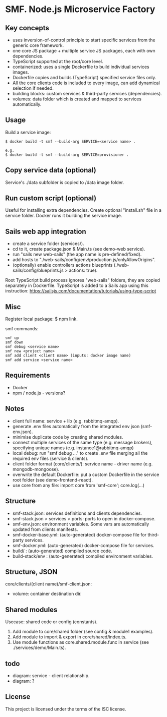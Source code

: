 # SMF. Node.js Microservice Factory

## Key concepts

- uses inversion-of-control principle to start specific services from the generic core framework.
- one core JS package + multiple service JS packages, each with own dependencies.
- TypeScript supported at the root/core level.
- containerized: uses a single Dockerfile to build individual services images.
- Dockerfile copies and builds (TypeScript) specified service files only.
- All the core clients code is included to every image, can add dynamical selection if needed.
- building blocks: custom services & third-party services (dependencies).
- volumes: data folder which is created and mapped to services automatically.

## Usage

Build a service image:
```
$ docker build -t smf --build-arg SERVICE=<service name> .

e.g.
$ docker build -t smf --build-arg SERVICE=provisioner .
```

## Copy service data (optional)

Service's ./data subfolder is copied to /data image folder.

## Run custom script (optional)

Useful for installing extra dependencies.
Create optional "install.sh" file in a service folder.
Docker runs it building the service image.


## Sails web app integration

- create a service folder (services/<new service>).
- cd to it, create package.json & Main.ts (see demo-web service).
- run "sails new web-sails" (the app name is pre-defined/fixed).
- add hosts to "./web-sails/config/env/production.js/onlyAllowOrigins".
- (optionally) enable controllers actions blueprints (./web-sails/config/blueprints.js > actions: true).

Root TypeScript build process ignores "web-sails" folders, they are copied separately in Dockerfile.
TypeScript is added to a Sails app using this instruction:
https://sailsjs.com/documentation/tutorials/using-type-script 

## Misc

Register local package: $ npm link.

smf commands:
```
smf up
smf down
smf debug <service name>
smf new <project name>
smf add client <client name> (inputs: docker image name)
smf add service <service name>
```

## Requirements

- Docker
- npm / node.js - versions?

## Notes

- client full name: service + lib (e.g. rabbitmq-amqp).
- generate .env files automatically from the integrated env json (smf-env.json).
- minimise duplicate code by creating shared modules.
- connect multiple services of the same type (e.g. message brokers), specifying unique names (e.g. instance1@rabbitmq-amqp)
- local debug: run "smf debug ..." to create .env file merging all the required env files (service & clients).
- client folder format (core/clients/): service name - driver name (e.g. mongodb-mongoose).
- overwrite the default Dockerfile: put a custom Dockerfile in the service root folder (see demo-frontend-react).
- use core from any file: import core from 'smf-core'; core.log(...)

## Structure

- smf-stack.json: services definitions and clients dependencies.
- smf-stack.json > services > ports: ports to open in docker-compose.
- smf-env.json: environment variables. Some vars are automatically updated from clients manifests.
- smf-docker-base.yml: (auto-generated) docker-compose file for third-party services.
- smf-docker.yml: (auto-generated) docker-compose file for services.
- build/ : (auto-generated) compiled source code.
- build-stack/env : (auto-generated) compiled environment variables.

## Structure, JSON

core/clients/(client name)/smf-client.json: 

- volume: container destination dir.

## Shared modules

Usecase: shared code or config (constants).

1. Add module to core/shared folder (see config & module1 examples).
2. Add module to import & export in core/shared/index.ts.
3. Use module functions as core.shared.module.func in service (see ./services/demo/Main.ts).

## todo

- diagram: service - client relationship.
- diagram: ?

## License

This project is licensed under the terms of the ISC license.